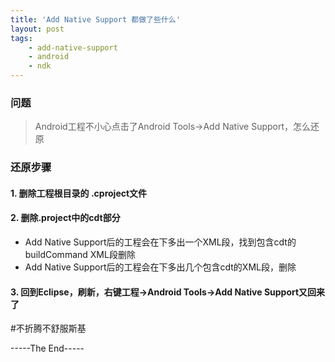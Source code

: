 ```yaml
---
title: 'Add Native Support 都做了些什么'
layout: post
tags:
    - add-native-support
    - android
    - ndk
---
```


### 问题

> Android工程不小心点击了Android Tools->Add Native Support，怎么还原

### 还原步骤

#### 1. 删除工程根目录的 .cproject文件

#### 2. 删除.project中的cdt部分

* Add Native Support后的工程会在<buildSpec>下多出一个<buildCommand></buildCommand>XML段，找到包含cdt的buildCommand XML段删除
* Add Native Support后的工程会在<natures>下多出几个包含cdt的XML段，删除

#### 3. 回到Eclipse，刷新，右键工程->Android Tools->Add Native Support又回来了


#不折腾不舒服斯基

-----The End-----